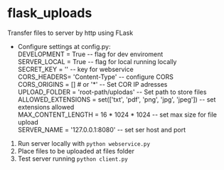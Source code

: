 # flask_uploads
Transfer files to server by http using FLask
  
- Configure settings at config.py:   
DEVELOPMENT = True -- flag for dev enviroment   
SERVER_LOCAL = True -- flag for local running locally  
SECRET_KEY = ''  -- key for webservice  
CORS_HEADERS= 'Content-Type'  -- configure CORS  
CORS_ORIGINS = [] # or '*' -- Set COR IP adresses  
UPLOAD_FOLDER = 'root-path/uplodas' -- Set path to store files  
ALLOWED_EXTENSIONS = set(['txt', 'pdf', 'png', 'jpg', 'jpeg']) -- set extensions allowed  
MAX_CONTENT_LENGTH =  16 * 1024 * 1024 -- set max size for file upload  
SERVER_NAME = '127.0.0.1:8080' -- set ser host and port
  
1. Run server locally with `python webservice.py`  
2. Place files to be uploaded at files folder   
3. Test server running `python client.py`  
